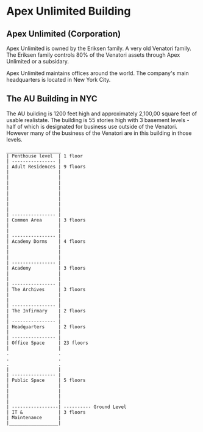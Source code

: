 # Apex Unlimited Building

## Apex Unlimited (Corporation) 
Apex Unlimited is owned by the Eriksen family.  A very old Venatori family.  The Eriksen family controls 80% of the Venatori assets through Apex Unlimited or a subsidary.

Apex Unlimited maintains offices around the world.  The company's main headquarters is located in New York City.

## The AU Building in NYC

The AU building is 1200 feet high and approximately 2,100,00 square feet of usable realistate.  The building is 55 stories high with 3 basement levels - half of which is designated for business use outside of the Venatori.  However many of the business of the Venatori are in this building in those levels.

```
____________________
| Penthouse level  | 1 floor
| ---------------- |
| Adult Residences | 9 floors
|                  |
|                  |
|                  |
|                  |
|                  |
|                  |
|                  |
|                  |
| ---------------- |
| Common Area      | 3 floors
|                  |
|                  |
| ---------------- |
| Academy Dorms    | 4 floors
|                  |
|                  |
|                  |
| ---------------- |
| Academy          | 3 floors
|                  |
|                  |
| ---------------- |
| The Archives     | 3 floors
|                  |
|                  |
| ---------------- |
| The Infirmary    | 2 floors
|                  |
| ---------------- |
| Headquarters     | 2 floors
|                  |
| ---------------- |
| Office Space     | 23 floors
|                  |
.                  .
.                  .
.                  .
|                  |
| ---------------- |
| Public Space     | 5 floors
|                  |
|                  |
|                  |
|                  |
| -----------------| ---------- Ground Level
| IT &             | 3 floors
| Maintenance      |
|__________________|
```
